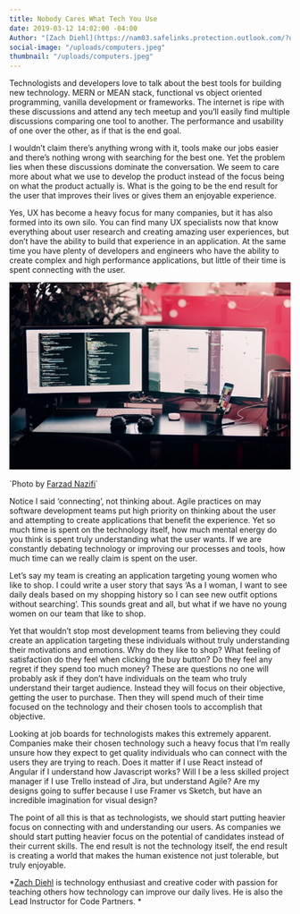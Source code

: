 ```yaml
---
title: Nobody Cares What Tech You Use
date: 2019-03-12 14:02:00 -04:00
Author: "[Zach Diehl](https://nam03.safelinks.protection.outlook.com/?url=https%3A%2F%2Fwww.linkedin.com%2Fin%2Fzachary-diehl-7b466b174&data=01%7C01%7CGalia_Nurko%40dai.com%7Cf67a56aa590843a77e1b08d6a72fbf8e%7C7107113de20b4c20a4ce553cabbf686d%7C0&sdata=AzUi%2BFO6MhNA7fBkVFoMVM%2F8vH8tuOQ1S38SioYFncc%3D&reserved=0)"
social-image: "/uploads/computers.jpeg"
thumbnail: "/uploads/computers.jpeg"
---
```


Technologists and developers love to talk about the best tools for building new technology. MERN or MEAN stack, functional vs object oriented programming, vanilla development or frameworks. The internet is ripe with these discussions and attend any tech meetup and you’ll easily find multiple discussions comparing one tool to another. The performance and usability of one over the other, as if that is the end goal.

<!--more-->

I wouldn’t claim there’s anything wrong with it, tools make our jobs easier and there’s nothing wrong with searching for the best one. Yet the problem lies when these discussions dominate the conversation. We seem to care more about what we use to develop the product instead of the focus being on what the product actually is. What is the going to be the end result for the user that improves their lives or gives them an enjoyable experience.

Yes, UX has become a heavy focus for many companies, but it has also formed into its own silo. You can find many UX specialists now that know everything about user research and creating amazing user experiences, but don’t have the ability to build that experience in an application. At the same time you have plenty of developers and engineers who have the ability to create complex and high performance applications, but little of their time is spent connecting with the user.

![computers.jpeg](/uploads/computers.jpeg)

\`Photo by [Farzad Nazifi](https://unsplash.com/photos/p-xSl33Wxyc?utm_source=unsplash&utm_medium=referral&utm_content=creditCopyText)\`

Notice I said ‘connecting’, not thinking about. Agile practices on may software development teams put high priority on thinking about the user and attempting to create applications that benefit the experience. Yet so much time is spent on the technology itself, how much mental energy do you think is spent truly understanding what the user wants. If we are constantly debating technology or improving our processes and tools, how much time can we really claim is spent on the user.

Let’s say my team is creating an application targeting young women who like to shop. I could write a user story that says ‘As a I woman, I want to see daily deals based on my shopping history so I can see new outfit options without searching’. This sounds great and all, but what if we have no young women on our team that like to shop.

Yet that wouldn’t stop most development teams from believing they could create an application targeting these individuals without truly understanding their motivations and emotions. Why do they like to shop? What feeling of satisfaction do they feel when clicking the buy button? Do they feel any regret if they spend too much money? These are questions no one will probably ask if they don’t have individuals on the team who truly understand their target audience. Instead they will focus on their objective, getting the user to purchase. Then they will spend much of their time focused on the technology and their chosen tools to accomplish that objective.

Looking at job boards for technologists makes this extremely apparent. Companies make their chosen technology such a heavy focus that I’m really unsure how they expect to get quality individuals who can connect with the users they are trying to reach. Does it matter if I use React instead of Angular if I understand how Javascript works? Will I be a less skilled project manager if I use Trello instead of Jira, but understand Agile? Are my designs going to suffer because I use Framer vs Sketch, but have an incredible imagination for visual design?

The point of all this is that as technologists, we should start putting heavier focus on connecting with and understanding our users. As companies we should start putting heavier focus on the potential of candidates instead of their current skills. The end result is not the technology itself, the end result is creating a world that makes the human existence not just tolerable, but truly enjoyable.

*[Zach Diehl](https://nam03.safelinks.protection.outlook.com/?url=https%3A%2F%2Fmedium.com%2F%40zdiehlio&data=01%7C01%7CGalia_Nurko%40dai.com%7Cf67a56aa590843a77e1b08d6a72fbf8e%7C7107113de20b4c20a4ce553cabbf686d%7C0&sdata=hisy7P73DPw09T8YneQDna9lmjiB4kqRFh%2FojmW%2Bivg%3D&reserved=0) is technology enthusiast and creative coder with passion for teaching others how technology can improve our daily lives. He is also the Lead Instructor for Code Partners. *